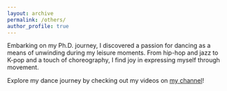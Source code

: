 ```yaml
---
layout: archive
permalink: /others/
author_profile: true
---
```


Embarking on my Ph.D. journey, I discovered a passion for dancing as a means of unwinding during my leisure moments. 
From hip-hop and jazz to K-pop and a touch of choreography, I find joy in expressing myself through movement. 

Explore my dance journey by checking out my videos on [my channel](https://space.bilibili.com/1068475411?spm_id_from=333.1007.0.0)!
